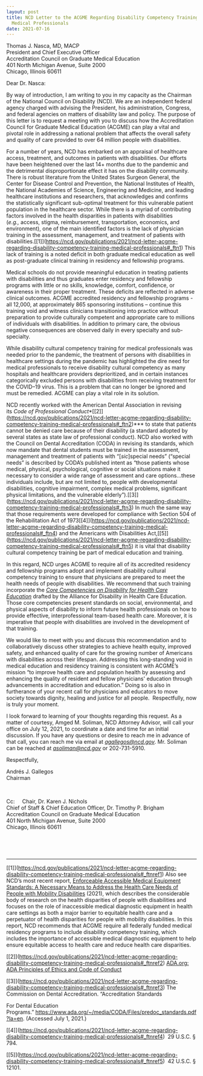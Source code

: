 ```yaml
---
layout: post
title: NCD Letter to the ACGME Regarding Disability Competency Training of
  Medical Professionals
date: 2021-07-16
---
```

Thomas J. Nasca, MD, MACP\
President and Chief Executive Officer\
Accreditation Council on Graduate Medical Education\
401 North Michigan Avenue, Suite 2000\
Chicago, Illinois 60611

Dear Dr. Nasca:

By way of introduction, I am writing to you in my capacity as the Chairman of the National Council on Disability (NCD). We are an independent federal agency charged with advising the President, his administration, Congress, and federal agencies on matters of disability law and policy. The purpose of this letter is to request a meeting with you to discuss how the Accreditation Council for Graduate Medical Education (ACGME) can play a vital and pivotal role in addressing a national problem that affects the overall safety and quality of care provided to over 64 million people with disabilities.

For a number of years, NCD has embarked on an appraisal of healthcare access, treatment, and outcomes in patients with disabilities. Our efforts have been heightened over the last 14+ months due to the pandemic and the detrimental disproportionate effect it has on the disability community. There is robust literature from the United States Surgeon General, the Center for Disease Control and Prevention, the National Institutes of Health, the National Academies of Science, Engineering and Medicine, and leading healthcare institutions and researchers, that acknowledges and confirms the statistically significant sub-optimal treatment for this vulnerable patient population in the healthcare sector. While there is a myriad of contributing factors involved in the health disparities in patients with disabilities (*e.g.,* access, stigma, reimbursement, transportation, economics, and environment), one of the main identified factors is the lack of physician training in the assessment, management, and treatment of patients with disabilities.[\[1]](https://ncd.gov/publications/2021/ncd-letter-acgme-regarding-disability-competency-training-medical-professionals#_ftn1) This lack of training is a noted deficit in both graduate medical education as well as post-graduate clinical training in residency and fellowship programs.

Medical schools do not provide meaningful education in treating patients with disabilities and thus graduates enter residency and fellowship programs with little or no skills, knowledge, comfort, confidence, or awareness in their proper treatment. These deficits are reflected in adverse clinical outcomes. ACGME accredited residency and fellowship programs - all 12,000, at approximately 865 sponsoring institutions – continue this training void and witness clinicians transitioning into practice without preparation to provide culturally competent and appropriate care to millions of individuals with disabilities. In addition to primary care, the obvious negative consequences are observed daily in every specialty and sub-specialty.

While disability cultural competency training for medical professionals was needed prior to the pandemic, the treatment of persons with disabilities in healthcare settings during the pandemic has highlighted the dire need for medical professionals to receive disability cultural competency as many hospitals and healthcare providers deprioritized, and in certain instances categorically excluded persons with disabilities from receiving treatment for the COVID–19 virus. This is a problem that can no longer be ignored and must be remedied. ACGME can play a vital role in its solution.

NCD recently worked with the American Dental Association in revising its *Code of Professional Conduct**[\[2]](https://ncd.gov/publications/2021/ncd-letter-acgme-regarding-disability-competency-training-medical-professionals#_ftn2)*** to state that patients cannot be denied care because of their disability (a standard adopted by several states as state law of professional conduct). NCD also worked with the Council on Dental Accreditation (CODA) in revising its standards, which now mandate that dental students must be trained in the assessment, management and treatment of patients with “[*sic*]special needs” (“special needs” is described by CODA’s published intent as “those patients whose medical, physical, psychological, cognitive or social situations make it necessary to consider a wide range of assessment and care options…these individuals include, but are not limited to, people with developmental disabilities, cognitive impairment, complex medical problems, significant physical limitations, and the vulnerable elderly”).[\[3]](https://ncd.gov/publications/2021/ncd-letter-acgme-regarding-disability-competency-training-medical-professionals#_ftn3) In much the same way that those requirements were developed for compliance with Section 504 of the Rehabilitation Act of 1973[\[4]](https://ncd.gov/publications/2021/ncd-letter-acgme-regarding-disability-competency-training-medical-professionals#_ftn4) and the Americans with Disabilities Act,[\[5]](https://ncd.gov/publications/2021/ncd-letter-acgme-regarding-disability-competency-training-medical-professionals#_ftn5) it is vital that disability cultural competency training be part of medical education and training.

In this regard, NCD urges ACGME to require all of its accredited residency and fellowship programs adopt and implement disability cultural competency training to ensure that physicians are prepared to meet the health needs of people with disabilities. We recommend that such training incorporate the *[Core Competencies on Disability for Health Care Education](https://nisonger.osu.edu/education-training/ohio-disability-health-program/corecompetenciesondisability/)* drafted by the Alliance for Disability in Health Care Education. Those core competencies present standards on social, environmental, and physical aspects of disability to inform future health professionals on how to provide effective, interprofessional team-based health care. Moreover, it is imperative that people with disabilities are involved in the development of that training.

We would like to meet with you and discuss this recommendation and to collaboratively discuss other strategies to achieve health equity, improved safety, and enhanced quality of care for the growing number of Americans with disabilities across their lifespan. Addressing this long-standing void in medical education and residency training is consistent with ACGME’s mission “to improve health care and population health by assessing and enhancing the quality of resident and fellow physicians' education through advancements in accreditation and education.” Doing so is also in furtherance of your recent call for physicians and educators to move society towards dignity, healing and justice for all people.  Respectfully, now is truly your moment.

I look forward to learning of your thoughts regarding this request. As a matter of courtesy, Amged M. Soliman, NCD Attorney Advisor, will call your office on July 12, 2021, to coordinate a date and time for an initial discussion. If you have any questions or desire to reach me in advance of that call, you can reach me via email at *[agallegos@ncd.gov](mailto:agallegos@ncd.gov)*. Mr. Soliman can be reached at *[asoliman@ncd.gov](mailto:asoliman@ncd.gov)* or 202-731-5910.

Respectfully,

Andrés J. Gallegos\
Chairman

 

Cc:     Chair, Dr. Karen J. Nichols\
Chief of Staff & Chief Education Officer, Dr. Timothy P. Brigham\
Accreditation Council on Graduate Medical Education\
401 North Michigan Avenue, Suite 2000\
Chicago, Illinois 60611

 

 



- - -

[\[1]](https://ncd.gov/publications/2021/ncd-letter-acgme-regarding-disability-competency-training-medical-professionals#_ftnref1) Also see NCD’s most recent report, [Enforceable Accessible Medical Equipment Standards: A Necessary Means to Address the Health Care Needs of People with Mobility Disabilities](https://ncd.gov/publications/2021/enforceable-accessible-medical-equipment-standards) (2021), which describes the considerable body of research on the health disparities of people with disabilities and focuses on the role of inaccessible medical diagnostic equipment in health care settings as both a major barrier to equitable health care and a perpetuator of health disparities for people with mobility disabilities. In this report, NCD recommends that ACGME require all federally funded medical residency programs to include disability competency training, which includes the importance of accessible medical diagnostic equipment to help ensure equitable access to health care and reduce health care disparities.

[\[2]](https://ncd.gov/publications/2021/ncd-letter-acgme-regarding-disability-competency-training-medical-professionals#_ftnref2) [ADA.org: ADA Principles of Ethics and Code of Conduct](https://www.ada.org/~/media/ADA/Member%20Center/Ethics/ADA_Code_Of_Ethics_November_2020.pdf?la=en)

[\[3]](https://ncd.gov/publications/2021/ncd-letter-acgme-regarding-disability-competency-training-medical-professionals#_ftnref3) The Commission on Dental Accreditation. “Accreditation Standards

For Dental Education Programs.” <https://www.ada.org/~/media/CODA/Files/predoc_standards.pdf?la=en>. (Accessed July 1, 2021.)

[\[4]](https://ncd.gov/publications/2021/ncd-letter-acgme-regarding-disability-competency-training-medical-professionals#_ftnref4)  29 U.S.C. § 794.

[\[5]](https://ncd.gov/publications/2021/ncd-letter-acgme-regarding-disability-competency-training-medical-professionals#_ftnref5)  42 U.S.C. § 12101.
